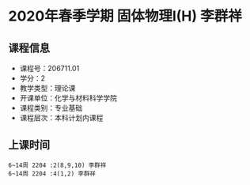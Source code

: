 # 2020年春季学期 固体物理I(H) 李群祥






## 课程信息

- 课程号：206711.01
- 学分：2
- 教学类型：理论课
- 开课单位：化学与材料科学学院
- 课程类别：专业基础
- 课程层次：本科计划内课程

## 上课时间

```
6~14周 2204 :2(8,9,10) 李群祥
6~14周 2204 :4(1,2) 李群祥
```

